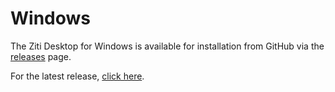 # Windows

The Ziti Desktop for Windows is available for installation from GitHub via the [releases](https://github.com/openziti/desktop-edge-win/releases) page.

For the latest release, [click here](https://github.com/openziti/desktop-edge-win/releases/latest).
